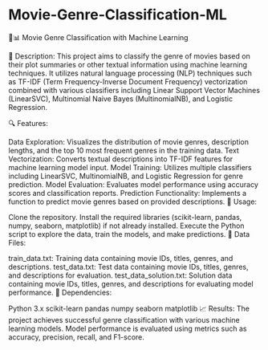 # Movie-Genre-Classification-ML
🎥📊 Movie Genre Classification with Machine Learning

📝 Description:
This project aims to classify the genre of movies based on their plot summaries or other textual information using machine learning techniques. It utilizes natural language processing (NLP) techniques such as TF-IDF (Term Frequency-Inverse Document Frequency) vectorization combined with various classifiers including Linear Support Vector Machines (LinearSVC), Multinomial Naive Bayes (MultinomialNB), and Logistic Regression.

🔍 Features:

Data Exploration: Visualizes the distribution of movie genres, description lengths, and the top 10 most frequent genres in the training data.
Text Vectorization: Converts textual descriptions into TF-IDF features for machine learning model input.
Model Training: Utilizes multiple classifiers including LinearSVC, MultinomialNB, and Logistic Regression for genre prediction.
Model Evaluation: Evaluates model performance using accuracy scores and classification reports.
Prediction Functionality: Implements a function to predict movie genres based on provided descriptions.
🚀 Usage:

Clone the repository.
Install the required libraries (scikit-learn, pandas, numpy, seaborn, matplotlib) if not already installed.
Execute the Python script to explore the data, train the models, and make predictions.
📄 Data Files:

train_data.txt: Training data containing movie IDs, titles, genres, and descriptions.
test_data.txt: Test data containing movie IDs, titles, genres, and descriptions for evaluation.
test_data_solution.txt: Solution data containing movie IDs, titles, genres, and descriptions for evaluating model performance.
🔗 Dependencies:

Python 3.x
scikit-learn
pandas
numpy
seaborn
matplotlib
📈 Results:
The project achieves successful genre classification with various machine learning models. Model performance is evaluated using metrics such as accuracy, precision, recall, and F1-score.
